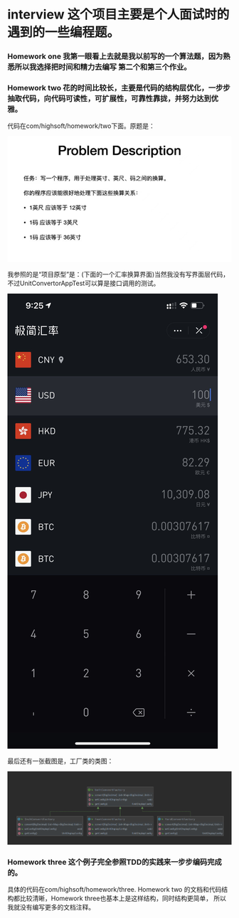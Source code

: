 # interview 这个项目主要是个人面试时的遇到的一些编程题。
### Homework one 我第一眼看上去就是我以前写的一个算法题，因为熟悉所以我选择把时间和精力去编写 第二个和第三个作业。

### Homework two 花的时间比较长，主要是代码的结构层优化，一步步抽取代码，向代码可读性，可扩展性，可靠性靠拢，并努力达到优雅。
代码在com/highsoft/homework/two下面。原题是：

![Image_text](UnitConvertor.jpg)

我参照的是“项目原型”是：(下面的一个汇率换算界面)当然我没有写界面层代码，不过UnitConvertorAppTest可以算是接口调用的测试。

![Image_text](UnitConvertorPrototype.jpg)

最后还有一张截图是，工厂类的类图：

![Image_text](UnitCovertFactory.png)

### Homework three 这个例子完全参照TDD的实践来一步步编码完成的。
具体的代码在com/highsoft/homework/three.  Homework two 的文档和代码结构都比较清晰，Homework three也基本上是这样结构，同时结构更简单，
所以我就没有编写更多的文档注释。